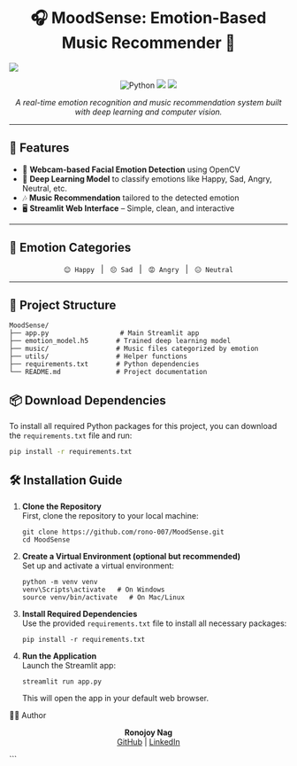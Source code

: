<!-- README.md for MoodSense -->

<h1 align="center">🎧 MoodSense: Emotion-Based Music Recommender 🎵</h1>
<img src="https://socialify.git.ci/rono-007/MoodSense/image?custom_description=&description=1&font=Rokkitt&language=1&name=1&owner=1&pattern=Circuit+Board&theme=Light" >


<p align="center">
  <img src="https://img.shields.io/badge/Python-3.8+-blue?logo=python" alt="Python">
  <img src="https://img.shields.io/badge/Streamlit-WebApp-orange?logo=streamlit">
  <img src="https://img.shields.io/badge/OpenCV-Face%20Detection-green?logo=opencv">
</p>

<p align="center">
  <em>A real-time emotion recognition and music recommendation system built with deep learning and computer vision.</em>
</p>

---

## 🚀 Features

<ul>
  <li>🎥 <strong>Webcam-based Facial Emotion Detection</strong> using OpenCV</li>
  <li>🧠 <strong>Deep Learning Model</strong> to classify emotions like Happy, Sad, Angry, Neutral, etc.</li>
  <li>🎶 <strong>Music Recommendation</strong> tailored to the detected emotion</li>
  <li>🖥️ <strong>Streamlit Web Interface</strong> – Simple, clean, and interactive</li>
</ul>

---

## 📸 Emotion Categories

<div align="center">
  <code>😊 Happy</code> &nbsp; | &nbsp;
  <code>😔 Sad</code> &nbsp; | &nbsp;
  <code>😡 Angry</code> &nbsp; | &nbsp;
  <code>😐 Neutral</code>
</div>

---

## 📂 Project Structure

```plaintext
MoodSense/
├── app.py                  # Main Streamlit app
├── emotion_model.h5       # Trained deep learning model
├── music/                 # Music files categorized by emotion
├── utils/                 # Helper functions
├── requirements.txt       # Python dependencies
└── README.md              # Project documentation 
```
## 📦 Download Dependencies

To install all required Python packages for this project, you can download the `requirements.txt` file and run:

```bash
pip install -r requirements.txt
```
## 🛠️ Installation Guide

<ol>
  <li><strong>Clone the Repository</strong><br>
  First, clone the repository to your local machine:
  <pre><code>git clone https://github.com/rono-007/MoodSense.git
cd MoodSense</code></pre>
  </li>

  <li><strong>Create a Virtual Environment (optional but recommended)</strong><br>
  Set up and activate a virtual environment:
  <pre><code>python -m venv venv
venv\Scripts\activate   # On Windows
source venv/bin/activate   # On Mac/Linux</code></pre>
  </li>

  <li><strong>Install Required Dependencies</strong><br>
  Use the provided <code>requirements.txt</code> file to install all necessary packages:
  <pre><code>pip install -r requirements.txt</code></pre>
  </li>

  <li><strong>Run the Application</strong><br>
  Launch the Streamlit app:
  <pre><code>streamlit run app.py</code></pre>
  This will open the app in your default web browser.
  </li>
</ol>

👨‍💻 Author
<p align="center"> <strong>Ronojoy Nag</strong><br> <a href="https://github.com/rono-007">GitHub</a> | <a href="https://www.linkedin.com/in/Ranajoy-Nag">LinkedIn</a> </p> ```
